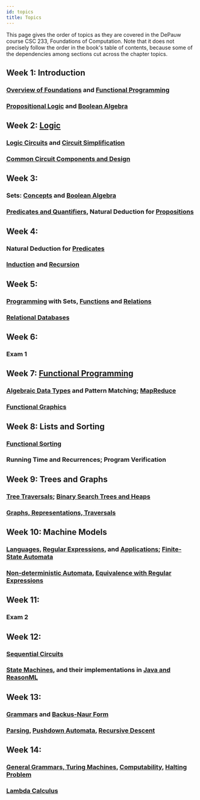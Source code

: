 ```yaml
---
id: topics
title: Topics
---
```


This page gives the order of topics as they are covered in the DePauw course CSC 233, Foundations of Computation.
Note that it does not precisely follow the order in the book's table of contents, because some of the dependencies among sections cut across the chapter topics.

## Week 1: Introduction
### [Overview of Foundations](overview.md) and [Functional Programming](fp/overview.md)

### [Propositional Logic](logic/props.md) and [Boolean Algebra](logic/boolean.md)

## Week 2: [Logic](logic/intro.md)
### [Logic Circuits](logic/circuits.md) and [Circuit Simplification](logic/simplify.md)

### [Common Circuit Components and Design](logic/components.md)

## Week 3:
### Sets: [Concepts](sets/concepts.md) and [Boolean Algebra](sets/algebra.md)

### [Predicates and Quantifiers](logic/preds.md), Natural Deduction for [Propositions](logic/deduction.md)

## Week 4:
### Natural Deduction for [Predicates](logic/pred-deduction.md)

### [Induction](logic/induction.md) and [Recursion](logic/recursion.md)

## Week 5:
### [Programming](sets/programming.md) with Sets, [Functions](sets/functions.md) and [Relations](sets/relations.md)

### [Relational Databases](sets/database.md)

## Week 6:
### Exam 1

## Week 7: [Functional Programming](fp/intro.md)
### [Algebraic Data Types](fp/types.md) and Pattern Matching; [MapReduce](fp/map-reduce.md)

### [Functional Graphics](fp/doodle.md)

## Week 8: Lists and Sorting
### [Functional Sorting](ds/lists.md)

### Running Time and Recurrences; Program Verification

## Week 9: Trees and Graphs
### [Tree Traversals](ds/trees.md); [Binary Search Trees and Heaps](ds/bst.md)

### [Graphs, Representations, Traversals](ds/graphs.md)

## Week 10: Machine Models
### [Languages](lang/languages.md), [Regular Expressions](lang/regexp.md), and [Applications](lang/regexpapp.md); [Finite-State Automata](lang/fsa.md)

### [Non-deterministic Automata](lang/nfa.md), [Equivalence with Regular Expressions](lang/fsareg.md)

## Week 11:
### Exam 2

## Week 12:
### [Sequential Circuits](logic/sequential.md)

### [State Machines](logic/state.md), and their implementations in [Java and ReasonML](fp/state.md)

## Week 13:
### [Grammars](lang/cfg.md) and [Backus-Naur Form](lang/bnf.md)

### [Parsing](lang/parsing.md), [Pushdown Automata](lang/pda.md), [Recursive Descent](fp/parser-comb.md)

## Week 14:
### [General Grammars, Turing Machines](lang/tm.md), [Computability](lang/computability.md), [Halting Problem](lang/halting.md)

### [Lambda Calculus](fp/lambda.md)
